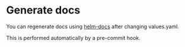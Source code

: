 # Generate docs

You can regenerate docs using [helm-docs](https://github.com/norwoodj/helm-docs) after
changing values.yaml.

This is performed automatically by a pre-commit hook.
